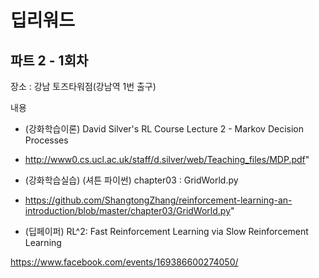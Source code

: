 # 딥리워드

## 파트 2 - 1회차

장소 : 강남 토즈타워점(강남역 1번 출구)

내용
* (강화학습이론) David Silver's RL Course Lecture 2 - Markov Decision Processes
- http://www0.cs.ucl.ac.uk/staff/d.silver/web/Teaching_files/MDP.pdf"
* (강화학습실습) (셔튼 파이썬) chapter03 : GridWorld.py
- https://github.com/ShangtongZhang/reinforcement-learning-an-introduction/blob/master/chapter03/GridWorld.py"
* (딥페이퍼) RL^2: Fast Reinforcement Learning via Slow Reinforcement Learning

https://www.facebook.com/events/169386600274050/

